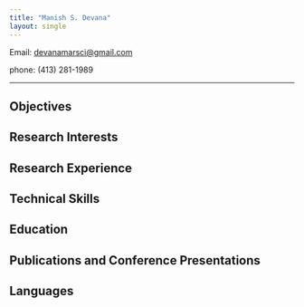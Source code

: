```yaml
---
title: "Manish S. Devana"
layout: single
---
```


Email: devanamarsci@gmail.com

phone: (413) 281-1989

---

## Objectives

## Research Interests

## Research Experience

## Technical Skills

##

## Education

## Publications and Conference Presentations

## Languages

